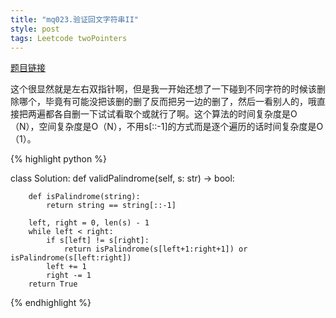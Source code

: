 ```yaml
---
title: "mq023.验证回文字符串II"
style: post
tags: Leetcode twoPointers
---
```


[题目链接](https://leetcode-cn.com/problems/valid-palindrome-ii/)

这个很显然就是左右双指针啊，但是我一开始还想了一下碰到不同字符的时候该删除哪个，毕竟有可能没把该删的删了反而把另一边的删了，然后一看别人的，哦直接把两遍都各自删一下试试看取个或就行了啊。这个算法的时间复杂度是O（N），空间复杂度是O（N），不用s[::-1]的方式而是逐个遍历的话时间复杂度是O（1）。

{% highlight python %}

class Solution:
    def validPalindrome(self, s: str) -> bool:

        def isPalindrome(string):
            return string == string[::-1]

        left, right = 0, len(s) - 1
        while left < right:
            if s[left] != s[right]:
                return isPalindrome(s[left+1:right+1]) or isPalindrome(s[left:right])
            left += 1
            right -= 1
        return True

{% endhighlight %}

